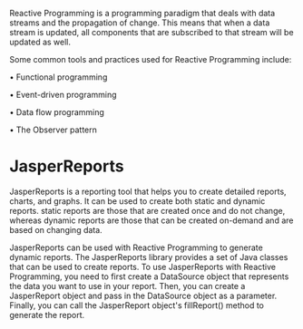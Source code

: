 Reactive Programming is a programming paradigm that deals with data streams and the propagation of change. This means that when a data stream is updated, all components that are subscribed to that stream will be updated as well.

Some common tools and practices used for Reactive Programming include:

• Functional programming

• Event-driven programming

• Data flow programming

• The Observer pattern


# JasperReports

JasperReports is a reporting tool that helps you to create detailed reports, charts, and graphs. It can be used to create both static and dynamic reports. static reports are those that are created once and do not change, whereas dynamic reports are those that can be created on-demand and are based on changing data.

JasperReports can be used with Reactive Programming to generate dynamic reports. The JasperReports library provides a set of Java classes that can be used to create reports. To use JasperReports with Reactive Programming, you need to first create a DataSource object that represents the data you want to use in your report. Then, you can create a JasperReport object and pass in the DataSource object as a parameter. Finally, you can call the JasperReport object's fillReport() method to generate the report.

